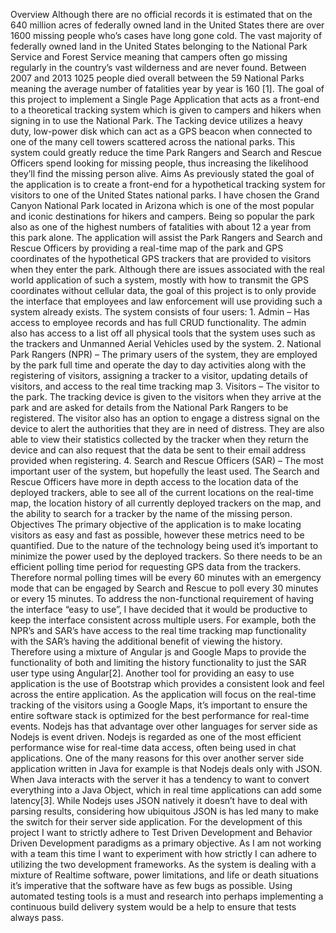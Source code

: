 Overview
Although there are no official records it is estimated that on the 640 million acres of federally owned land in the United States there are over 1600 missing people who’s cases have long gone cold. The vast majority of federally owned land in the United States belonging to the National Park Service and Forest Service meaning that campers often go missing regularly in the country’s vast wilderness and are never found. Between 2007 and 2013 1025 people died overall between the 59 National Parks meaning the average number of fatalities year by year is 160 [1]. 
The goal of this project to implement a Single Page Application that acts as a front-end to a theoretical tracking system which is given to campers and hikers when signing in to use the National Park. The Tacking device utilizes a heavy duty, low-power disk which can act as a GPS beacon when connected to one of the many cell towers scattered across the national parks. This system could greatly reduce the time Park Rangers and Search and Rescue Officers spend looking for missing people, thus increasing the likelihood they’ll find the missing person alive. 
Aims
As previously stated the goal of the application is to create a front-end for a hypothetical tracking system for visitors to one of the United States national parks. I have chosen the Grand Canyon National Park located in Arizona which is one of the most popular and iconic destinations for hikers and campers. Being so popular the park also as one of the highest numbers of fatalities with about 12 a year from this park alone. 
The application will assist the Park Rangers and Search and Rescue Officers by providing a real-time map of the park and GPS coordinates of the hypothetical GPS trackers that are provided to visitors when they enter the park. Although there are issues associated with the real world application of such a system, mostly with how to transmit the GPS coordinates without cellular data, the goal of this project is to only provide the interface that employees and law enforcement will use providing such a system already exists. 
The system consists of four users: 
    1. Admin – Has access to employee records and has full CRUD functionality. The admin also has access to a list off all physical tools that the system uses such as the trackers and Unmanned Aerial Vehicles used by the system. 
    2. National Park Rangers (NPR) – The primary users of the system, they are employed by the park full time and operate the day to day activities along with the registering of visitors, assigning a tracker to a visitor, updating details of visitors, and access to the real time tracking map 
    3. Visitors – The visitor to the park. The tracking device is given to the visitors when they arrive at the park and are asked for details from the National Park Rangers to be registered. The visitor also has an option to engage a distress signal on the device to alert the authorities that they are in need of distress. They are also able to view their statistics collected by the tracker when they return the device and can also request that the data be sent to their email address provided when registering.
    4. Search and Rescue Officers (SAR) – The most important user of the system, but hopefully the least used. The Search and Rescue Officers have more in depth access to the location data of the deployed trackers, able to see all of the current locations on the real-time map, the location history of all currently deployed trackers on the map, and the ability to search for a tracker by the name of the missing person. 
Objectives
The primary objective of the application is to make locating visitors as easy and fast as possible, however these metrics need to be quantified. Due to the nature of the technology being used it’s important to minimize the power used by the deployed trackers. So there needs to be an efficient polling time period for requesting GPS data from the trackers. Therefore normal polling times will be every 60 minutes with an emergency mode that can be engaged by Search and Rescue to poll every 30 minutes or every 15 minutes. 
To address the non-functional requirement of having the interface “easy to use”, I have decided that it would be productive to keep the interface consistent across multiple users. For example, both the NPR’s and SAR’s have access to the real time tracking map functionality with the SAR’s having the additional benefit of viewing the history. Therefore using a mixture of Angular js and Google Maps to provide the functionality of both and limiting the history functionality to just the SAR user type using Angular[2]. Another tool for providing an easy to use application is the use of Bootstrap which provides a consistent look and feel across the entire application. 
As the application will focus on the real-time tracking of the visitors using a Google Maps, it’s important to ensure the entire software stack is optimized for the best performance for real-time events. Nodejs has that advantage over other languages for server side as Nodejs is event driven. Nodejs is regarded as one of the most efficient performance wise for real-time data access, often being used in chat applications. One of the many reasons for this over another server side application written in Java for example is that Nodejs deals only with JSON. When Java interacts with the server it has a tendency to want to convert everything into a Java Object, which in real time applications can add some latency[3]. While Nodejs uses JSON natively it doesn’t have to deal with parsing results, considering how ubiquitous JSON is has led many to make the switch for their server side application. 
For the development of this project I want to strictly adhere to Test Driven Development and Behavior Driven Development paradigms as a primary objective. As I am not working with a team this time I want to experiment with how strictly I can adhere to utilizing the two development frameworks. As the system is dealing with a mixture of Realtime software, power limitations, and life or death situations it’s imperative that the software have as few bugs as possible. Using automated testing tools is a must and research into perhaps implementing a continuous build delivery system would be a help to ensure that tests always pass.
